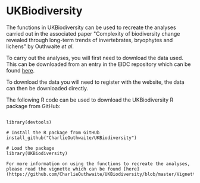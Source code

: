 # UKBiodiversity

The functions in UKBiodiversity can be used to recreate the analyses carried out in the associated paper "Complexity of biodiversity change revealed through long-term trends of invertebrates, bryophytes and lichens" by Outhwaite *et al*.

To carry out the analyses, you will first need to download the data used.  This can be downloaded from an entry in the EIDC repository which can be found  [here](https://catalogue.ceh.ac.uk/documents/0ec7e549-57d4-4e2d-b2d3-2199e1578d84).

To download the data you will need to register with the website, the data can then be downloaded directly.

The following R code can be used to download the UKBiodiversity R package from GitHub:

```{r, echo = TRUE}

library(devtools)

# Install the R package from GitHUb
install_github("CharlieOuthwaite/UKBiodiversity")

# Load the package
library(UKBiodiversity)

For more information on using the functions to recreate the analyses, please read the vignette which can be found [here] (https://github.com/CharlieOuthwaite/UKBiodiversity/blob/master/Vignettes/UKBiodiversity_vignette.pdf).


